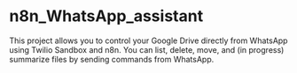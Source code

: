 # n8n_WhatsApp_assistant
This project allows you to control your Google Drive directly from WhatsApp using Twilio Sandbox and n8n.   You can list, delete, move, and (in progress) summarize files by sending commands from WhatsApp.
